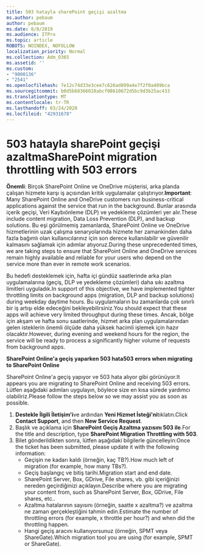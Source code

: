 ```yaml
---
title: 503 hatayla sharePoint geçişi azaltma
ms.author: pebaum
author: pebaum
ms.date: 8/8/2019
ms.audience: ITPro
ms.topic: article
ROBOTS: NOINDEX, NOFOLLOW
localization_priority: Normal
ms.collection: Adm_O365
ms.assetid: ''
ms.custom:
- "9000136"
- "2541"
ms.openlocfilehash: 7e12c74d33e3cee7c626ad899a4e7f2f0a409bca
ms.sourcegitcommit: b0d5b68366028abcf08610672d5bc9d3b25ac433
ms.translationtype: MT
ms.contentlocale: tr-TR
ms.lasthandoff: 03/24/2020
ms.locfileid: "42931678"
---
```

# <a name="sharepoint-migration-throttling-with-503-errors"></a><span data-ttu-id="5658f-102">503 hatayla sharePoint geçişi azaltma</span><span class="sxs-lookup"><span data-stu-id="5658f-102">SharePoint migration throttling with 503 errors</span></span>

<span data-ttu-id="5658f-103">**Önemli**: Birçok SharePoint Online ve OneDrive müşterisi, arka planda çalışan hizmete karşı iş açısından kritik uygulamalar çalıştırıyor.</span><span class="sxs-lookup"><span data-stu-id="5658f-103">**Important**: Many SharePoint Online and OneDrive customers run business-critical applications against the service that run in the background.</span></span> <span data-ttu-id="5658f-104">Bunlar arasında içerik geçişi, Veri Kaybıönleme (DLP) ve yedekleme çözümleri yer alır.</span><span class="sxs-lookup"><span data-stu-id="5658f-104">These include content migration, Data Loss Prevention (DLP), and backup solutions.</span></span> <span data-ttu-id="5658f-105">Bu eşi görülmemiş zamanlarda, SharePoint Online ve OneDrive hizmetlerinin uzak çalışma senaryolarında hizmete her zamankinden daha fazla bağımlı olan kullanıcılarınız için son derece kullanılabilir ve güvenilir kalmasını sağlamak için adımlar atıyoruz.</span><span class="sxs-lookup"><span data-stu-id="5658f-105">During these unprecedented times, we are taking steps to ensure that SharePoint Online and OneDrive services remain highly available and reliable for your users who depend on the service more than ever in remote work scenarios.</span></span>

<span data-ttu-id="5658f-106">Bu hedefi desteklemek için, hafta içi gündüz saatlerinde arka plan uygulamalarına (geçiş, DLP ve yedekleme çözümleri) daha sıkı azaltma limitleri uyguladık.</span><span class="sxs-lookup"><span data-stu-id="5658f-106">In support of this objective, we have implemented tighter throttling limits on background apps (migration, DLP and backup solutions) during weekday daytime hours.</span></span> <span data-ttu-id="5658f-107">Bu uygulamaların bu zamanlarda çok sınırlı bir iş artışı elde edeceğini bekleyebilirsiniz.</span><span class="sxs-lookup"><span data-stu-id="5658f-107">You should expect that these apps will achieve very limited throughput during these times.</span></span> <span data-ttu-id="5658f-108">Ancak, bölge için akşam ve hafta sonu saatlerinde, hizmet arka plan uygulamalarından gelen isteklerin önemli ölçüde daha yüksek hacimli işlemek için hazır olacaktır.</span><span class="sxs-lookup"><span data-stu-id="5658f-108">However, during evening and weekend hours for the region, the service will be ready to process a significantly higher volume of requests from background apps.</span></span>

<span data-ttu-id="5658f-109">**SharePoint Online'a geçiş yaparken 503 hata**</span><span class="sxs-lookup"><span data-stu-id="5658f-109">**503 errors when migrating to SharePoint Online**</span></span>

<span data-ttu-id="5658f-110">SharePoint Online'a geçiş yapıyor ve 503 hata alıyor gibi görünüyor.</span><span class="sxs-lookup"><span data-stu-id="5658f-110">It appears you are migrating to SharePoint Online and receiving 503 errors.</span></span> <span data-ttu-id="5658f-111">Lütfen aşağıdaki adımları uygulayın, böylece size en kısa sürede yardımcı olabiliriz.</span><span class="sxs-lookup"><span data-stu-id="5658f-111">Please follow the steps below so we may assist you as soon as possible.</span></span> 

1. <span data-ttu-id="5658f-112">**Destekle İlgili İletişim'i**ve ardından **Yeni Hizmet İsteği'ni**tıklatın.</span><span class="sxs-lookup"><span data-stu-id="5658f-112">Click **Contact Support**, and then **New Service Request**.</span></span>
2. <span data-ttu-id="5658f-113">Başlık ve açıklama için **SharePoint Geçiş Azaltma yazısını 503 ile**.</span><span class="sxs-lookup"><span data-stu-id="5658f-113">For the title and description, type **SharePoint Migration Throttling with 503**.</span></span>
3. <span data-ttu-id="5658f-114">Bilet gönderildikten sonra, lütfen aşağıdaki bilgilerle güncelleyin:</span><span class="sxs-lookup"><span data-stu-id="5658f-114">Once the ticket has been submitted, please update it with the following information:</span></span>
    - <span data-ttu-id="5658f-115">Geçişin ne kadarı kaldı (örneğin, kaç TB?).</span><span class="sxs-lookup"><span data-stu-id="5658f-115">How much left of migration (for example, how many TBs?).</span></span>
    - <span data-ttu-id="5658f-116">Geçiş başlangıç ve bitiş tarihi.</span><span class="sxs-lookup"><span data-stu-id="5658f-116">Migration start and end date.</span></span>
    - <span data-ttu-id="5658f-117">SharePoint Server, Box, GDrive, File shares, vb. gibi içeriğinizi nereden geçirdiğinizi açıklayın.</span><span class="sxs-lookup"><span data-stu-id="5658f-117">Describe where you are migrating your content from, such as SharePoint Server, Box, GDrive, File shares, etc..</span></span>
    - <span data-ttu-id="5658f-118">Azaltma hatalarının sayısını (örneğin, saatte x azaltma?) ve azaltma ne zaman gerçekleştiğini tahmin edin.</span><span class="sxs-lookup"><span data-stu-id="5658f-118">Estimate the number of throttling errors (for example, x throttle per hour?) and when did the throttling happen.</span></span>
    - <span data-ttu-id="5658f-119">Hangi geçiş aracını kullanıyorsunuz (örneğin, SPMT veya ShareGate).</span><span class="sxs-lookup"><span data-stu-id="5658f-119">Which migration tool you are using (for example, SPMT or ShareGate).</span></span>


